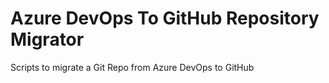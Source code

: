 # Azure DevOps To GitHub Repository Migrator
Scripts to migrate a Git Repo from Azure DevOps to GitHub
